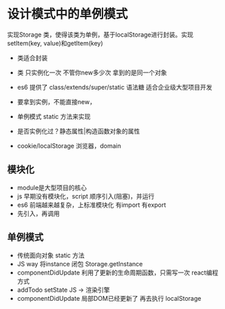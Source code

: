 # 设计模式中的单例模式

实现Storage 类，使得该类为单例，基于localStorage进行封装。实现setItem(key, value)和getItem(key)

- 类适合封装
- 类 只实例化一次 
    不管你new多少次 拿到的是同一个对象

- es6 提供了 class/extends/super/static 语法糖
    适合企业级大型项目开发
- 要拿到实例，不能直接new，
- 单例模式 static 方法来实现
- 是否实例化过？静态属性|构造函数对象的属性

- cookie/localStorage 浏览器，domain

## 模块化
- module是大型项目的核心
- js 早期没有模块化，script 顺序引入(阻塞)，并运行
- es6 前端越来越复杂，上标准模块化
    有import 有export
- 先引入，再调用

## 单例模式

- 传统面向对象 static 方法
- JS way 将instance 闭包 Storage.getInstance
- componentDidUpdate  利用了更新的生命周期函数，只需写一次  react编程方式
- addTodo setState JS -> 渲染引擎
- componentDidUpdate 局部DOM已经更新了  再去执行 localStorage 
